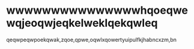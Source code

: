 # wwwwwwwwwwwwwwwhqoeqwewqjeoqwjeqkelweklqekqwleq
qeqwpeqwpoekqwak,zqoe,qpwe,oqwlxqowertyuipulfkjhabncxzm,bn
